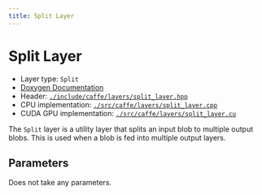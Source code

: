 ```yaml
---
title: Split Layer
---
```


# Split Layer

* Layer type: `Split`
* [Doxygen Documentation](http://caffe.berkeleyvision.org/doxygen/classcaffe_1_1SplitLayer.html)
* Header: [`./include/caffe/layers/split_layer.hpp`](https://github.com/BVLC/caffe/blob/master/include/caffe/layers/split_layer.hpp)
* CPU implementation: [`./src/caffe/layers/split_layer.cpp`](https://github.com/BVLC/caffe/blob/master/src/caffe/layers/split_layer.cpp)
* CUDA GPU implementation: [`./src/caffe/layers/split_layer.cu`](https://github.com/BVLC/caffe/blob/master/src/caffe/layers/split_layer.cu)

The `Split` layer is a utility layer that splits an input blob to multiple output blobs. This is used when a blob is fed into multiple output layers.

## Parameters

Does not take any parameters.
